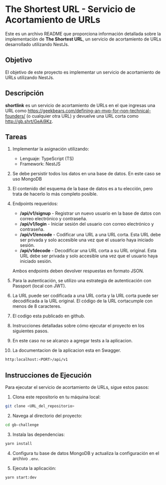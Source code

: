 # The Shortest URL - Servicio de Acortamiento de URLs

Este es un archivo README que proporciona información detallada sobre la implementación de **The Shortest URL**, un servicio de acortamiento de URLs desarrollado utilizando NestJs.

## Objetivo

El objetivo de este proyecto es implementar un servicio de acortamiento de URLs utilizando NestJs.

## Descripción

**shortlink** es un servicio de acortamiento de URLs en el que ingresas una URL como https://geekbears.com/defining-an-mvp-for-non-technical-founders/ (o cualquier otra URL) y devuelve una URL corta como http://gb.shrt/GeAi9Kz.

## Tareas

1. Implementar la asignación utilizando:

   - Lenguaje: TypeScript (TS)
   - Framework: NestJS

2. Se debe persistir todos los datos en una base de datos. En este caso se uso MongoDB

3. El contenido del esquema de la base de datos es a tu elección, pero trata de hacerlo lo más completo posible.

4. Endpoints requeridos:

   - **/api/v1/signup** - Registrar un nuevo usuario en la base de datos con correo electrónico y contraseña.
   - **/api/v1/login** - Iniciar sesión del usuario con correo electrónico y contraseña.
   - **/api/v1/encode** - Codificar una URL a una URL corta. Esta URL debe ser privada y solo accesible una vez que el usuario haya iniciado sesión.
   - **/api/v1decode** - Decodificar una URL corta a su URL original. Esta URL debe ser privada y solo accesible una vez que el usuario haya iniciado sesión.

   Ambos endpoints deben devolver respuestas en formato JSON.

5. Para la autenticación, se utilizo una estrategia de autenticación con Passport (local con JWT).

6. La URL puede ser codificada a una URL corta y la URL corta puede ser decodificada a la URL original. El código de la URL cortacumple con menos de 8 caracteres.

7. El codigo esta publicado en github.

8. Instrucciones detalladas sobre cómo ejecutar el proyecto en los siguientes pasos.

9. En este caso no se alcanzo a agregar tests a la aplicacion.

10. La documentacion de la aplicacion esta en Swagger.
```bash
http:localhost:<PORT>/api/v1
```

## Instrucciones de Ejecución

Para ejecutar el servicio de acortamiento de URLs, sigue estos pasos:

1. Clona este repositorio en tu máquina local:
```bash
git clone <URL_del_repositorio>
```

2. Navega al directorio del proyecto:
```bash
cd gb-challenge
```
3. Instala las dependencias:
```bash
yarn install
```

4. Configura tu base de datos MongoDB y actualiza la configuración en el archivo `.env`.

5. Ejecuta la aplicación:
```bash
yarn start:dev
```